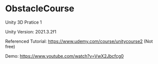 # ObstacleCourse
Unity 3D Pratice 1

Unity Version: 2021.3.2f1

Referenced Tutorial: https://www.udemy.com/course/unitycourse2
(Not free)

Demo: https://www.youtube.com/watch?v=VwX2Jbcfcg0
